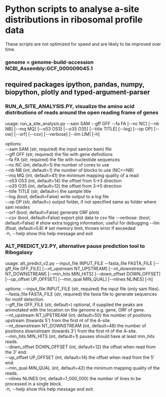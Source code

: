 # Python scripts to analyse a-site distributions in ribosomal profile data

These scripts are not optimized for speed and are likely to be improved over time. 


### genome = genome-build-accession NCBI_Assembly:GCF_000009045.1

## required packages ipython, pandas, numpy, biopython, plotly and typed-argument-parser

### RUN_A_SITE_ANALYSIS.PY, visualize the amino acid distributions of reads around the open reading frame of genes

usage: run_a_site_analysis.py --sam SAM --gff GFF --fa FA [--nc NC] [--nb NB] [--mq MQ] [--o53 O53] [--o35 O35] [--title TITLE] [--log] [--op OP] [--ow] [--orf] [--csv] [--verbose] [--lim LIM] [-h]

options:  
  --sam SAM      (str, required) the input sam(or bam) file  
  --gff GFF      (str, required) the file with gene definitions  
  --fa FA        (str, required) the file with nucleotide sequences  
  --nc NC        (int, default=1) the number of cores to use  
  --nb NB        (int, default=1) the number of blocks to use (NC<=NB)  
  --mq MQ        (int, default=41) the minimum mapping quality of a read  
  --o53 O53      (int, default=14) the offset from 5->3 direction  
  --o35 O35      (int, default=12) the offset from 3->5 direction  
  --title TITLE  (str, default=) the sample title  
  --log          (bool, default=False) write output to a log file  
  --op OP        (str, default=) output folder, if not specified same as folder where sam resides  
  --orf          (bool, default=False) generate ORF plots  
  --csv          (bool, default=False) export plot data to csv file
  --verbose:     (bool, default=False) # show extra logging information, useful for debugging
  --lim          (float, default=0.8) # set memory limit, throws error if exceeded    
  -h, --help     show this help message and exit  


### ALT_PREDICT_V2.PY, alternative pause prediction tool to Ribogalaxy

usage: alt_predict_v2.py --input_file INPUT_FILE --fasta_file FASTA_FILE [--gff_file GFF_FILE]
                         [--nt_upstream NT_UPSTREAM] [--nt_downstream NT_DOWNSTREAM] [--min_hits MIN_HITS]
                         [--down_offset DOWN_OFFSET] [--up_offset UP_OFFSET] [--min_qual MIN_QUAL] [--nlines NLINES]
                         [-h]

options:
  --input_file INPUT_FILE       (str, required) the input file (only sam files).  
  --fasta_file FASTA_FILE       (str, required) the fasta file to generate sequences for motif detection.  
  --gff_file GFF_FILE           (str, default=) optional, if supplied the peaks are annnotated with the location on the genome e.g. gene, ORF of gene.  
  --nt_upstream NT_UPSTREAM     (int, default=50) the number of positions upstream (towards 5') from the first nt of the A-site.  
  --nt_downstream NT_DOWNSTREAM (int, default=48) the number of positions downstream (towards 3') from the first nt of the A-site.  
  --min_hits MIN_HITS           (int, default=1) pauses should have at least min_hits reads.  
  --down_offset DOWN_OFFSET     (int, default=12) the offset when read from the 3' end.  
  --up_offset UP_OFFSET         (int, default=14) the offset when read from the 5' end.  
  --min_qual MIN_QUAL           (int, default=42) the minimum mapping quality of the reads.  
  --nlines NLINES               (int, default=1_000_000) the number of lines to be processed in a single block.  
  -h, --help                    show this help message and exit.  